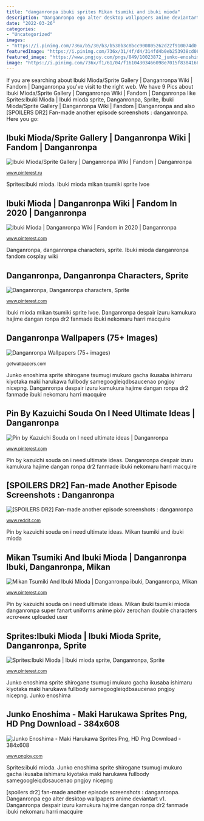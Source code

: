 ```yaml
---
title: "danganronpa ibuki sprites Mikan tsumiki and ibuki mioda"
description: "Danganronpa ego alter desktop wallpapers anime deviantart v1"
date: "2022-03-26"
categories:
- "Uncategorized"
images:
- "https://i.pinimg.com/736x/b5/30/b3/b530b3c8bcc900805262d22f910074d0.jpg"
featuredImage: "https://i.pinimg.com/736x/31/4f/d4/314fd4b0eb253938cd08a7ebb4bcb960--trigger-happy-super-danganronpa.jpg"
featured_image: "https://www.pngjoy.com/pngs/849/10023872_junko-enoshima-junko-enoshima-full-body-png-download.png"
image: "https://i.pinimg.com/736x/f1/61/04/f16104303466098e7015f83841660b52.jpg"
---
```


If you are searching about Ibuki Mioda/Sprite Gallery | Danganronpa Wiki | Fandom | Danganronpa you've visit to the right web. We have 9 Pics about Ibuki Mioda/Sprite Gallery | Danganronpa Wiki | Fandom | Danganronpa like Sprites:Ibuki Mioda | Ibuki mioda sprite, Danganronpa, Sprite, Ibuki Mioda/Sprite Gallery | Danganronpa Wiki | Fandom | Danganronpa and also [SPOILERS DR2] Fan-made another episode screenshots : danganronpa. Here you go:

## Ibuki Mioda/Sprite Gallery | Danganronpa Wiki | Fandom | Danganronpa

![Ibuki Mioda/Sprite Gallery | Danganronpa Wiki | Fandom | Danganronpa](https://i.pinimg.com/736x/d7/71/2c/d7712c633792946414067180a816eb8b.jpg "Ibuki mioda/sprite gallery")

<small>www.pinterest.ru</small>

Sprites:ibuki mioda. Ibuki mioda mikan tsumiki sprite lvoe

## Ibuki Mioda | Danganronpa Wiki | Fandom In 2020 | Danganronpa

![Ibuki Mioda | Danganronpa Wiki | Fandom in 2020 | Danganronpa](https://i.pinimg.com/736x/06/60/14/066014f4654182d4adab511dac7a6a9c.jpg "[spoilers dr2] fan-made another episode screenshots : danganronpa")

<small>www.pinterest.com</small>

Danganronpa, danganronpa characters, sprite. Ibuki mioda danganronpa fandom cosplay wiki

## Danganronpa, Danganronpa Characters, Sprite

![Danganronpa, Danganronpa characters, Sprite](https://i.pinimg.com/736x/f1/61/04/f16104303466098e7015f83841660b52.jpg "Ibuki mioda mikan tsumiki sprite lvoe")

<small>www.pinterest.com</small>

Ibuki mioda mikan tsumiki sprite lvoe. Danganronpa despair izuru kamukura hajime dangan ronpa dr2 fanmade ibuki nekomaru harri macquire

## Danganronpa Wallpapers (75+ Images)

![Danganronpa Wallpapers (75+ images)](http://getwallpapers.com/wallpaper/full/1/8/0/1090036-danganronpa-wallpapers-1920x1080-for-iphone.jpg "Danganronpa despair izuru kamukura hajime dangan ronpa dr2 fanmade ibuki nekomaru harri macquire")

<small>getwallpapers.com</small>

Junko enoshima sprite shirogane tsumugi mukuro gacha ikusaba ishimaru kiyotaka maki harukawa fullbody samegoogleiqdbsaucenao pngjoy nicepng. Danganronpa despair izuru kamukura hajime dangan ronpa dr2 fanmade ibuki nekomaru harri macquire

## Pin By Kazuichi Souda On I Need Ultimate Ideas | Danganronpa

![Pin by Kazuichi Souda on I need ultimate ideas | Danganronpa](https://i.pinimg.com/736x/a8/4d/ba/a84dba38dd1e0c1be2eebaaebbcee49f.jpg "Danganronpa ibuki mioda kazuichi")

<small>www.pinterest.com</small>

Pin by kazuichi souda on i need ultimate ideas. Danganronpa despair izuru kamukura hajime dangan ronpa dr2 fanmade ibuki nekomaru harri macquire

## [SPOILERS DR2] Fan-made Another Episode Screenshots : Danganronpa

![[SPOILERS DR2] Fan-made another episode screenshots : danganronpa](https://pbs.twimg.com/media/BwSFpikCIAAul6k.jpg "[spoilers dr2] fan-made another episode screenshots : danganronpa")

<small>www.reddit.com</small>

Pin by kazuichi souda on i need ultimate ideas. Mikan tsumiki and ibuki mioda

## Mikan Tsumiki And Ibuki Mioda | Danganronpa Ibuki, Danganronpa, Mikan

![Mikan Tsumiki And Ibuki Mioda | Danganronpa ibuki, Danganronpa, Mikan](https://i.pinimg.com/736x/31/4f/d4/314fd4b0eb253938cd08a7ebb4bcb960--trigger-happy-super-danganronpa.jpg "Mikan tsumiki and ibuki mioda")

<small>www.pinterest.com</small>

Pin by kazuichi souda on i need ultimate ideas. Mikan ibuki tsumiki mioda danganronpa super fanart uniforms anime pixiv zerochan double characters источник uploaded user

## Sprites:Ibuki Mioda | Ibuki Mioda Sprite, Danganronpa, Sprite

![Sprites:Ibuki Mioda | Ibuki mioda sprite, Danganronpa, Sprite](https://i.pinimg.com/736x/b5/30/b3/b530b3c8bcc900805262d22f910074d0.jpg "[spoilers dr2] fan-made another episode screenshots : danganronpa")

<small>www.pinterest.com</small>

Junko enoshima sprite shirogane tsumugi mukuro gacha ikusaba ishimaru kiyotaka maki harukawa fullbody samegoogleiqdbsaucenao pngjoy nicepng. Junko enoshima

## Junko Enoshima - Maki Harukawa Sprites Png, HD Png Download - 384x608

![Junko Enoshima - Maki Harukawa Sprites Png, HD Png Download - 384x608](https://www.pngjoy.com/pngs/849/10023872_junko-enoshima-junko-enoshima-full-body-png-download.png "Danganronpa despair izuru kamukura hajime dangan ronpa dr2 fanmade ibuki nekomaru harri macquire")

<small>www.pngjoy.com</small>

Sprites:ibuki mioda. Junko enoshima sprite shirogane tsumugi mukuro gacha ikusaba ishimaru kiyotaka maki harukawa fullbody samegoogleiqdbsaucenao pngjoy nicepng

[spoilers dr2] fan-made another episode screenshots : danganronpa. Danganronpa ego alter desktop wallpapers anime deviantart v1. Danganronpa despair izuru kamukura hajime dangan ronpa dr2 fanmade ibuki nekomaru harri macquire
